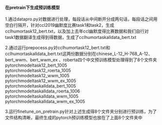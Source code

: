 #### 在pretrain下生成预训练模型 
1.通过datapro.py对数据进行处理，每段话从中间断开分成两句话，每段话之间用空白行隔开，针对ccl2019幽默度比赛task1和task2，生成cclhumortask12_bert.txt，以及加上去年ccl幽默度得比赛数据和我们自行对task1数据翻译生成得到得数据，生成了cclhumortaskalldata_bert.txt 

2.通过运行prepocess.py对cclhumortask12_bert.txt和cclhumortaskalldata_bert.txt这两份数据分别在chinese_L-12_H-768_A-12、bert_wwm、bert_wwm_ex 、roberta四个中文预训练模型处理得到了8个文件夹 
  pytorchmodeltask12_bert_1005  
  pytorchmodeltask12_roerta_1005  
  pytorchmodeltask12_wwm_1005  
  pytorchmodeltask12_wwm_ex_1005  
  pytorchmodeltaskalldata_bert_1005  
  pytorchmodeltaskalldata_roerta_1006  
  pytorchmodeltaskalldata_wwm_1005  
  pytorchmodeltaskalldata_wwm_ex_1005  

3.运行finetune_on_pretrain.py针对上述生成得8个文件夹分别进行预训练，为了文件结构清晰，最终生成的pytorch预训练模型也放在了上面8个文件夹中 
